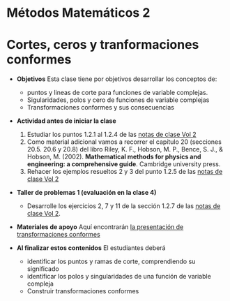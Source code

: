 # Métodos Matemáticos 2
# Cortes, ceros y tranformaciones conformes
+ **Objetivos**
Esta clase tiene por objetivos desarrollar los conceptos de:
    + puntos y lineas de corte para funciones de variable complejas.
    + Sigularidades, polos y cero de funciones de variable complejas
    + Transformaciones conformes y sus consecuencias
+ **Actividad antes de iniciar la clase**
   1. Estudiar los puntos 1.2.1 al 1.2.4 de las [notas de clase Vol 2](https://github.com/nunezluis/MisCursos/blob/main/MisMateriales/LibrosCapitulos/VolumenDOS.pdf)
   2. Como material adicional vamos a recorrer el capítulo 20 (secciones 20.5. 20.6 y 20.8) del libro Riley, K. F., Hobson, M. P., Bence, S. J., & Hobson, M. (2002). **Mathematical methods for physics and engineering: a comprehensive guide**. Cambridge university press.
   3. Rehacer los ejemplos resueltos 2 y 3 del punto 1.2.5 de las [notas de clase Vol 2](https://github.com/nunezluis/MisCursos/blob/main/MisMateriales/LibrosCapitulos/VolumenDOS.pdf)

+ **Taller de problemas 1 (evaluación en la clase 4)**
    + Desarrolle los ejercicios 2, 7 y 11 de la sección 1.2.7 de las [notas de clase Vol 2](https://github.com/nunezluis/MisCursos/blob/main/MisMateriales/LibrosCapitulos/VolumenDOS.pdf).

+ **Materiales de apoyo**
Aquí encontrarán [la presentación de transformaciones conformes](https://github.com/nunezluis/MisCursos/blob/main/MisMateriales/Presentaciones/M2_1_2TransfConformes.pdf)

 + **Al finalizar estos contenidos** El estudiantes deberá
    + identificar los puntos y ramas de corte, comprendiendo su significado
    + identificar los polos y singularidades de una función de variable compleja
    + Construir transformaciones conformes   

